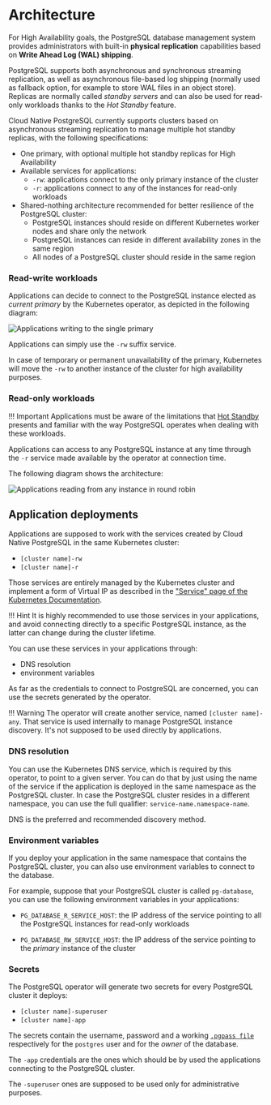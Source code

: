 # Architecture

For High Availability goals, the PostgreSQL database management system provides administrators with built-in **physical replication** capabilities based on **Write Ahead Log (WAL) shipping**.

PostgreSQL supports both asynchronous and synchronous streaming replication, as well as asynchronous file-based log shipping (normally used as fallback option, for example to store WAL files in an object store). Replicas are normally called *standby servers* and can also be used for read-only workloads thanks to the *Hot Standby* feature.

Cloud Native PostgreSQL currently supports clusters based on asynchronous streaming replication to manage multiple hot standby replicas, with the following specifications:

* One primary, with optional multiple hot standby replicas for High Availability
* Available services for applications:
    * `-rw`: applications connect to the only primary instance of the cluster
    * `-r`: applications connect to any of the instances for read-only workloads
* Shared-nothing architecture recommended for better resilience of the PostgreSQL cluster:
    * PostgreSQL instances should reside on different Kubernetes worker nodes and share only the network
    * PostgreSQL instances can reside in different availability zones in the same region
    * All nodes of a PostgreSQL cluster should reside in the same region

### Read-write workloads

Applications can decide to connect to the PostgreSQL instance elected as *current primary*
by the Kubernetes operator, as depicted in the following diagram:

![Applications writing to the single primary](./images/architecture-rw.png)

Applications can simply use the `-rw` suffix service.

In case of temporary or permanent unavailability of the primary, Kubernetes
will move the `-rw` to another instance of the cluster for high availability
purposes.

### Read-only workloads

!!! Important
    Applications must be aware of the limitations that [Hot Standby](https://www.postgresql.org/docs/current/hot-standby.html)
    presents and familiar with the way PostgreSQL operates when dealing with these workloads.

Applications can access to any PostgreSQL instance at any time through the `-r`
service made available by the operator at connection time.

The following diagram shows the architecture:

![Applications reading from any instance in round robin](./images/architecture-r.png)

## Application deployments

Applications are supposed to work with the services created by Cloud Native PostgreSQL
in the same Kubernetes cluster:

* `[cluster name]-rw`
* `[cluster name]-r`

Those services are entirely managed by the Kubernetes cluster and
implement a form of Virtual IP as described in the
["Service" page of the Kubernetes Documentation](https://kubernetes.io/docs/concepts/services-networking/service/#virtual-ips-and-service-proxies).

!!! Hint
    It is highly recommended to use those services in your applications,
    and avoid connecting directly to a specific PostgreSQL instance, as the latter
    can change during the cluster lifetime.

You can use these services in your applications through:

* DNS resolution
* environment variables

As far as the credentials to connect to PostgreSQL are concerned, you can
use the secrets generated by the operator.

!!! Warning
    The operator will create another service, named `[cluster name]-any`. That
    service is used internally to manage PostgreSQL instance discovery.
    It's not supposed to be used directly by applications.

### DNS resolution

You can use the Kubernetes DNS service, which is required by this operator,
to point to a given server.
You can do that by just using the name of the service if the application is
deployed in the same namespace as the PostgreSQL cluster.
In case the PostgreSQL cluster resides in a different namespace, you can use the
full qualifier: `service-name.namespace-name`.

DNS is the preferred and recommended discovery method.

### Environment variables

If you deploy your application in the same namespace that contains the
PostgreSQL cluster, you can also use environment variables to connect to the database.

For example, suppose that your PostgreSQL cluster is called `pg-database`,
you can use the following environment variables in your applications:

* `PG_DATABASE_R_SERVICE_HOST`: the IP address of the service
  pointing to all the PostgreSQL instances for read-only workloads

* `PG_DATABASE_RW_SERVICE_HOST`: the IP address of the
  service pointing to the *primary* instance of the cluster

### Secrets

The PostgreSQL operator will generate two secrets for every PostgreSQL cluster
it deploys:

* `[cluster name]-superuser`
* `[cluster name]-app`

The secrets contain the username, password and a working
[`.pgpass file`](https://www.postgresql.org/docs/current/libpq-pgpass.html)
respectively for the `postgres` user and for the *owner* of the database.

The `-app` credentials are the ones which should be by used the applications
connecting to the PostgreSQL cluster.

The `-superuser` ones are supposed to be used only for administrative purposes.
